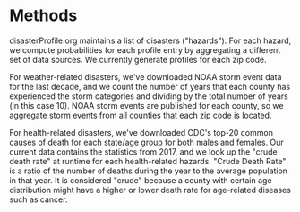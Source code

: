 # Methods

disasterProfile.org maintains a list of disasters ("hazards"). For each hazard, we compute probabilities for each profile entry by aggregating a different set of data sources. We currently generate profiles for each zip code. 

For weather-related disasters, we've downloaded NOAA storm event data for the last decade, and we count the number of years that each county has experienced the storm categories and dividing by the total number of years (in this case 10). NOAA storm events are published for each county, so we aggregate storm events from all counties that each zip code is located. 

For health-related disasters, we've downloaded CDC's top-20 common causes of death for each state/age group for both males and females. Our current data contains the statistics from 2017, and we look up the "crude death rate" at runtime for each health-related hazards. "Crude Death Rate" is a ratio of the number of deaths during the year to the average population in that year. It is considered "crude" because a county with certain age distribution might have a higher or lower death rate for age-related diseases such as cancer. 

